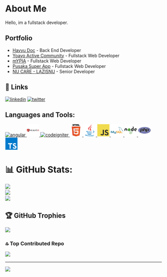 
# About Me

Hello, im a fullstack developer.


## Portfolio

 - [Hayyu Doc](https://play.google.com/store/apps/details?id=hayyu.doc&hl=id&pli=1) - Back End Developer
 - [Yoayo Active Community](https://github.com/matiassingers/awesome-readme) - Fullstack Web Developer
 - [mYPIA](https://play.google.com/store/apps/details?id=com.ypia&hl=en) - Fullstack Web Developer
 - [Pusaka Super App](https://www.digitalagama.id/) - Fullstack Web Developer
 - [NU CARE - LAZISNU](https://play.google.com/store/apps/details?id=id.lazisnu&hl=id) - Senior Developer
 


## 🔗 Links
[![linkedin](https://img.shields.io/badge/linkedin-0A66C2?style=for-the-badge&logo=linkedin&logoColor=white)](https://www.linkedin.com/in/yogibagus)
[![twitter](https://img.shields.io/badge/twitter-1DA1F2?style=for-the-badge&logo=twitter&logoColor=white)](https://twitter.com/yogsterid)


## Languages and Tools:
<p align="left"> <a href="https://angular.io" target="_blank" rel="noreferrer"> <img src="https://angular.io/assets/images/logos/angular/angular.svg" alt="angular" width="40" height="40"/> </a> <a href="https://angular.io" target="_blank" rel="noreferrer"> <img src="https://raw.githubusercontent.com/devicons/devicon/master/icons/angularjs/angularjs-original-wordmark.svg" alt="angularjs" width="40" height="40"/> </a> <a href="https://codeigniter.com" target="_blank" rel="noreferrer"> <img src="https://cdn.worldvectorlogo.com/logos/codeigniter.svg" alt="codeigniter" width="40" height="40"/> </a> <a href="https://www.w3.org/html/" target="_blank" rel="noreferrer"> <img src="https://raw.githubusercontent.com/devicons/devicon/master/icons/html5/html5-original-wordmark.svg" alt="html5" width="40" height="40"/> </a> <a href="https://www.java.com" target="_blank" rel="noreferrer"> <img src="https://raw.githubusercontent.com/devicons/devicon/master/icons/java/java-original.svg" alt="java" width="40" height="40"/> </a> <a href="https://developer.mozilla.org/en-US/docs/Web/JavaScript" target="_blank" rel="noreferrer"> <img src="https://raw.githubusercontent.com/devicons/devicon/master/icons/javascript/javascript-original.svg" alt="javascript" width="40" height="40"/> </a> <a href="https://www.mysql.com/" target="_blank" rel="noreferrer"> <img src="https://raw.githubusercontent.com/devicons/devicon/master/icons/mysql/mysql-original-wordmark.svg" alt="mysql" width="40" height="40"/> </a> <a href="https://nodejs.org" target="_blank" rel="noreferrer"> <img src="https://raw.githubusercontent.com/devicons/devicon/master/icons/nodejs/nodejs-original-wordmark.svg" alt="nodejs" width="40" height="40"/> </a> <a href="https://www.php.net" target="_blank" rel="noreferrer"> <img src="https://raw.githubusercontent.com/devicons/devicon/master/icons/php/php-original.svg" alt="php" width="40" height="40"/> </a> <a href="https://www.typescriptlang.org/" target="_blank" rel="noreferrer"> <img src="https://raw.githubusercontent.com/devicons/devicon/master/icons/typescript/typescript-original.svg" alt="typescript" width="40" height="40"/> </a> </p>

# 📊 GitHub Stats:
![](https://github-readme-stats.vercel.app/api?username=yogibagus&theme=dark&hide_border=false&include_all_commits=true&count_private=true)<br/>
![](https://github-readme-streak-stats.herokuapp.com/?user=yogibagus&theme=dark&hide_border=false)<br/>
![](https://github-readme-stats.vercel.app/api/top-langs/?username=yogibagus&theme=dark&hide_border=false&include_all_commits=true&count_private=true&layout=compact)

## 🏆 GitHub Trophies
![](https://github-profile-trophy.vercel.app/?username=yogibagus&theme=radical&no-frame=false&no-bg=false&margin-w=4)

### 🔝 Top Contributed Repo
![](https://github-contributor-stats.vercel.app/api?username=yogibagus&limit=5&theme=dark&combine_all_yearly_contributions=true)

---
[![](https://visitcount.itsvg.in/api?id=yogibagus&icon=0&color=0)](https://visitcount.itsvg.in)

<!-- Proudly created with GPRM ( https://gprm.itsvg.in ) -->
